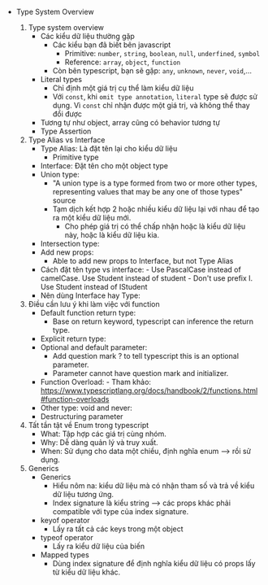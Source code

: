 - Type System Overview

  1. Type system overview
     - Các kiểu dữ liệu thường gặp
       - Các kiểu bạn đã biết bên javascript
         - Primitive: `number`, `string`, `boolean`, `null`, `underfined`, `symbol`
         - Reference: `array`, `object`, `function`
       - Còn bên typescript, bạn sẽ gặp: `any`, `unknown`, `never`, `void`,...
     - Literal types
       - Chỉ định một giá trị cụ thể làm kiểu dữ liệu
       - Với `const`, khi `omit type annotation`, `literal` type sẽ được sử dụng. Vì `const` chỉ nhận được một giá trị, và không thể thay đổi được
     - Tương tự như object, array cũng có behavior tương tự
     - Type Assertion
  2. Type Alias vs Interface
     - Type Alias: Là đặt tên lại cho kiểu dữ liệu
       - Primitive type
     - Interface: Đặt tên cho một object type
     - Union type:
       - "A union type is a type formed from two or more other types, representing values that may be any one of those types" source
       - Tạm dịch kết hợp 2 hoặc nhiều kiểu dữ liệu lại với nhau để tạo ra một kiểu dữ liệu mới.
         - Cho phép giá trị có thể chấp nhận hoặc là kiểu dữ liệu này, hoặc là kiểu dữ liệu kia.
     - Intersection type:
     - Add new props:
       - Able to add new props to Interface, but not Type Alias
     - Cách đặt tên type vs interface: - Use PascalCase instead of camelCase. Use Student instead of student - Don't use prefix I. Use Student instead of IStudent
     - Nên dùng Interface hay Type:
  3. Ðiều cần lưu ý khi làm việc với function
     - Default function return type:
       - Base on return keyword, typescript can inference the return type.
     - Explicit return type:
     - Optional and default parameter:
       - Add question mark ? to tell typescript this is an optional parameter.
       - Parameter cannot have question mark and initializer.
     - Function Overload: - Tham khảo: https://www.typescriptlang.org/docs/handbook/2/functions.html#function-overloads
     - Other type: void and never:
     - Destructuring parameter
  4. Tất tần tật về Enum trong typescript
     - What: Tập hợp các giá trị cùng nhóm.
     - Why: Dễ dàng quản lý và truy xuất.
     - When: Sử dụng cho data một chiều, định nghĩa enum --> rồi sử dụng.
  5. Generics
     - Generics
       - Hiểu nôm na: kiểu dữ liệu mà có nhận tham số và trả về kiểu dữ liệu tương ứng.
       - Index signature là kiểu string --> các props khác phải compatible với type của index signature.
     - keyof operator
       - Lấy ra tất cả các keys trong một object
     - typeof operator
       - Lấy ra kiểu dữ liệu của biến
     - Mapped types
       - Dùng index signature để định nghĩa kiểu dữ liệu có props lấy từ kiểu dữ liệu khác.
